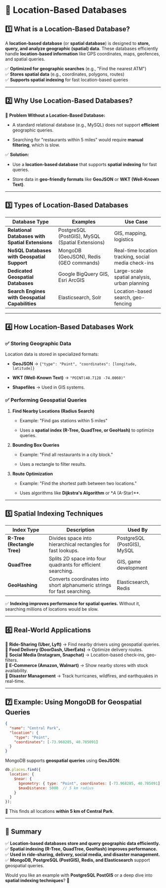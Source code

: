 # **📍 Location-Based Databases**

## **1️⃣ What is a Location-Based Database?**

A **location-based database** (or **spatial database**) is designed to **store, query, and analyze geographic (spatial) data**. These databases efficiently handle **location-based information** like GPS coordinates, maps, geofences, and spatial queries.

✅ **Optimized for geographic searches** (e.g., "Find the nearest ATM")  
✅ **Stores spatial data** (e.g., coordinates, polygons, routes)  
✅ **Supports spatial indexing** for fast location-based queries

---

## **2️⃣ Why Use Location-Based Databases?**

🚨 **Problem Without a Location-Based Database:**

- A standard relational database (e.g., MySQL) does not support **efficient** geographic queries.
    
- Searching for "restaurants within 5 miles" would require **manual filtering**, which is slow.
    

✅ **Solution:**

- Use a **location-based database** that supports **spatial indexing** for fast queries.
    
- Store data in **geo-friendly formats** like **GeoJSON** or **WKT (Well-Known Text)**.
    

---

## **3️⃣ Types of Location-Based Databases**

|**Database Type**|**Examples**|**Use Case**|
|---|---|---|
|**Relational Databases with Spatial Extensions**|PostgreSQL (PostGIS), MySQL (Spatial Extensions)|GIS, mapping, logistics|
|**NoSQL Databases with Geospatial Support**|MongoDB (GeoJSON), Redis (GEO commands)|Real-time location tracking, social media check-ins|
|**Dedicated Geospatial Databases**|Google BigQuery GIS, Esri ArcGIS|Large-scale spatial analysis, urban planning|
|**Search Engines with Geospatial Capabilities**|Elasticsearch, Solr|Location-based search, geo-fencing|

---

## **4️⃣ How Location-Based Databases Work**

### **✅ Storing Geographic Data**

Location data is stored in specialized formats:

- **GeoJSON** → `{"type": "Point", "coordinates": [longitude, latitude]}`
    
- **WKT (Well-Known Text)** → `"POINT(40.7128 -74.0060)"`
    
- **Shapefiles** → Used in GIS systems.
    

### **✅ Performing Geospatial Queries**

1. **Find Nearby Locations (Radius Search)**
    
    - Example: "Find gas stations within 5 miles"
        
    - Uses a **spatial index (R-Tree, QuadTree, or GeoHash)** to optimize queries.
        
2. **Bounding Box Queries**
    
    - Example: "Find all restaurants in a city block."
        
    - Uses a rectangle to filter results.
        
3. **Route Optimization**
    
    - Example: "Find the shortest path between two locations."
        
    - Uses algorithms like **Dijkstra's Algorithm** or *_A_ (A-Star)**.
        

---

## **5️⃣ Spatial Indexing Techniques**

|**Index Type**|**Description**|**Used By**|
|---|---|---|
|**R-Tree (Rectangle Tree)**|Divides space into hierarchical rectangles for fast lookups.|PostgreSQL (PostGIS), MySQL|
|**QuadTree**|Splits 2D space into four quadrants for efficient searching.|GIS, game development|
|**GeoHashing**|Converts coordinates into short alphanumeric strings for fast searching.|Elasticsearch, Redis|

✅ **Indexing improves performance for spatial queries.** Without it, searching millions of locations would be slow.

---

## **6️⃣ Real-World Applications**

🔹 **Ride-Sharing (Uber, Lyft)** → Find nearby drivers using geospatial queries.  
🔹 **Food Delivery (DoorDash, UberEats)** → Optimize delivery routes.  
🔹 **Social Media (Instagram, Snapchat)** → Location-based check-ins, geo-filters.  
🔹 **E-Commerce (Amazon, Walmart)** → Show nearby stores with stock availability.  
🔹 **Disaster Management** → Track hurricanes, wildfires, and earthquakes in real-time.

---

## **7️⃣ Example: Using MongoDB for Geospatial Queries**

```json
{
  "name": "Central Park",
  "location": {
    "type": "Point",
    "coordinates": [-73.968285, 40.785091]
  }
}
```

MongoDB supports **geospatial queries** using **GeoJSON**:

```js
db.places.find({
  location: {
    $near: {
      $geometry: { type: "Point", coordinates: [-73.968285, 40.785091] },
      $maxDistance: 5000  // 5 km radius
    }
  }
});
```

🔹 This finds all locations **within 5 km of Central Park**.

---

## **🔹 Summary**

✅ **Location-based databases store and query geographic data efficiently.**  
✅ **Spatial indexing (R-Tree, QuadTree, GeoHash) improves performance.**  
✅ **Used in ride-sharing, delivery, social media, and disaster management.**  
✅ **MongoDB, PostgreSQL (PostGIS), Redis, and Elasticsearch** support geospatial queries.

Would you like an example with **PostgreSQL PostGIS** or a deep dive into **spatial indexing techniques**? 🚀